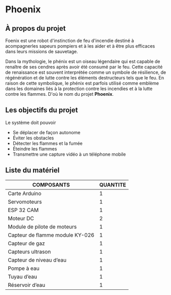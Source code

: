 # Phoenix
## À propos du projet
Foenix est une robot d'instinction de feu d'incendie destiné à acompagnerles sapeurs pompiers et à les aider et à être plus efficaces dans leurs 
missions de sauvetage. 

Dans la mythologie, le phénix est un oiseau légendaire qui est capable de renaître de ses cendres après avoir été consumé par le feu. 
Cette capacité de renaissance est souvent interprétée comme un symbole de résilience, de régénération et de lutte contre les éléments destructeurs 
tels que le feu. En raison de cette symbolique, le phénix est parfois utilisé comme emblème dans les domaines liés à la protection contre les incendies et à 
la lutte contre les flammes. D'où le nom du projet **Phoenix**.

## Les objectifs du projet
Le système doit pouvoir
* Se déplacer de façon autonome
* Éviter les obstacles
* Détecter les flammes et la fumée
* Éteindre les flammes
* Transmettre une capture vidéo à un téléphone mobile

## Liste du matériel 

|**COMPOSANTS**| **QUANTITE** |
|--------------|----------|
|Carte Arduino | 1        |
|Servomoteurs | 1        |
|ESP 32 CAM| 1        |
|Moteur DC| 2        |
|Module de pilote de moteurs| 1        |
|Capteur de flamme module KY-026| 1        |
|Capteur de gaz| 1        |
|Capteurs ultrason| 1        |
|Capteur de niveau d’eau| 1        | 
|Pompe à eau| 1        |
|Tuyau d’eau| 1        |
|Réservoir d’eau| 1        |

